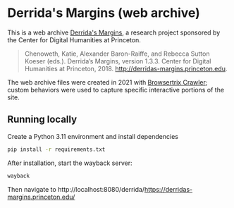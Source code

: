 # Derrida's Margins (web archive)

This is a web archive [Derrida's Margins](https://cdh.princeton.edu/projects/derridas-margins/),
a research project sponsored by the Center for Digital Humanities at Princeton.

> Chenoweth, Katie, Alexander Baron-Raiffe, and Rebecca Sutton Koeser (eds.). Derrida’s Margins, version 1.3.3. Center for Digital Humanities at Princeton, 2018. http://derridas-margins.princeton.edu.

The web archive files were created in 2021 with [Browsertrix Crawler](https://github.com/webrecorder/browsertrix-crawler); custom behaviors were used to capture specific interactive
portions of the site.

## Running locally

Create a Python 3.11 environment and install dependencies

```sh
pip install -r requirements.txt
```

After installation, start the wayback server:

```sh
wayback
```
Then navigate to http://localhost:8080/derrida/https://derridas-margins.princeton.edu/

